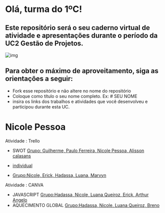 # Olá, turma do 1ºC! 
## Este repositório será o seu caderno virtual de atividade e apresentações durante o período da UC2 Gestão de Projetos. 

![img](https://blog.acelerato.com/wp-content/uploads/2020/08/5-beneficios-da-gesta%CC%83o-de-projetos-para-a-sua-empresa-1200x640.png)

## Para obter o máximo de aproveitamento, siga as orientações a seguir:

- Fork esse repositório e não altere no nome do repositório
- Coloque como título o seu nome completo. Ex: # SEU NOME
- insira os links dos trabalhos e atividades que você desenvolveu e participou durante esta UC.

# Nicole Pessoa

Atividade : Trello
- SWOT [Grupo: Guilherme, Paulo Ferreira, Nicole Pessoa, Alisson calasans](https://trello.com/invite/b/8zA4Q3nY/ATTI9affd8df9d49dc14dd3f664f92476a22431BA08B/swot-empresa-de-tecnologia-meta)

- [individual](https://trello.com/invite/b/7QZaasth/ATTI77a450229fc6ec075aff9da570807a01CB66595D/nicole-🎀)

- [Grupo:Nicole, Erick, Hadassa, Luana, Marvyn](https://trello.com/invite/b/FNEcOPRI/ATTId88f3cc42c21ed2651c3ea19a3983c828E15E5B6/trabalho-em-grupo)

  
Atividade : CANVA
- JAVASCRIPT [Grupo:Hadassa, Nicole, Luana Queiroz, Erick, Arthur Angelo](https://www.canva.com/design/DAGEjcwsWQw/oLc2Cb0vagBMyZSGDPg4ug/edit)
- AQUECIMENTO GLOBAL [Grupo:Hadassa, Nicole, Luana Queiroz, Breno](https://www.canva.com/design/DAGC38ucRMQ/fH-9GaF5vZwT2X9-wlIXVw/edit?utm_content=DAGC38ucRMQ&utm_campaign=designshare&utm_medium=link2&utm_source=sharebutton)
